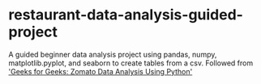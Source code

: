 # restaurant-data-analysis-guided-project
A guided beginner data analysis project using pandas, numpy, matplotlib.pyplot, and seaborn to create tables from a csv. 
Followed from ['Geeks for Geeks: Zomato Data Analysis Using Python'](https://www.geeksforgeeks.org/data-science/zomato-data-analysis-using-python/)
